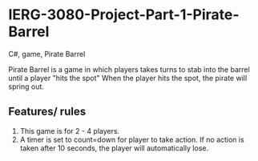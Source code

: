 # IERG-3080-Project-Part-1-Pirate-Barrel
C#, game, Pirate Barrel 

Pirate Barrel is a game in which players takes turns to stab into the barrel until a player "hits the spot" When the player hits the spot, the pirate will spring out. 

## Features/ rules
1. This game is for 2 - 4 players.
2. A timer is set to count=down for player to take action. If no action is taken after 10 seconds, the player will automatically lose.


